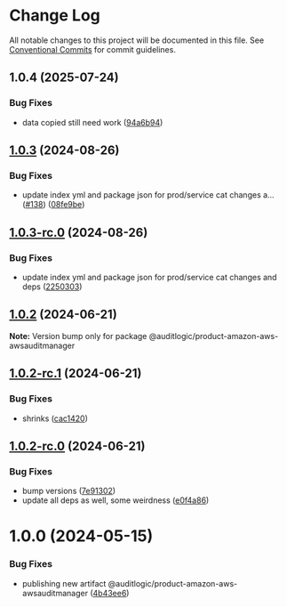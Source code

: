 # Change Log

All notable changes to this project will be documented in this file.
See [Conventional Commits](https://conventionalcommits.org) for commit guidelines.

## 1.0.4 (2025-07-24)


### Bug Fixes

* data copied still need work ([94a6b94](https://github.com/zerobias-org/product/commit/94a6b942fb0516367548599d739529536132755a))





## [1.0.3](https://github.com/auditlogic/product/compare/@auditlogic/product-amazon-aws-awsauditmanager@1.0.2...@auditlogic/product-amazon-aws-awsauditmanager@1.0.3) (2024-08-26)


### Bug Fixes

* update index yml and package json for prod/service cat changes a… ([#138](https://github.com/auditlogic/product/issues/138)) ([08fe9be](https://github.com/auditlogic/product/commit/08fe9beb1c8457462a19bc69caa02e6212d97e1a))





## [1.0.3-rc.0](https://github.com/auditlogic/product/compare/@auditlogic/product-amazon-aws-awsauditmanager@1.0.2...@auditlogic/product-amazon-aws-awsauditmanager@1.0.3-rc.0) (2024-08-26)


### Bug Fixes

* update index yml and package json for prod/service cat changes and deps ([2250303](https://github.com/auditlogic/product/commit/225030363a363608240135b7ebed386b28f01e4b))





## [1.0.2](https://github.com/auditlogic/product/compare/@auditlogic/product-amazon-aws-awsauditmanager@1.0.2-rc.1...@auditlogic/product-amazon-aws-awsauditmanager@1.0.2) (2024-06-21)

**Note:** Version bump only for package @auditlogic/product-amazon-aws-awsauditmanager





## [1.0.2-rc.1](https://github.com/auditlogic/product/compare/@auditlogic/product-amazon-aws-awsauditmanager@1.0.2-rc.0...@auditlogic/product-amazon-aws-awsauditmanager@1.0.2-rc.1) (2024-06-21)


### Bug Fixes

* shrinks ([cac1420](https://github.com/auditlogic/product/commit/cac14200fefcd8183ab69fe89a47bd3f70f563e9))





## [1.0.2-rc.0](https://github.com/auditlogic/product/compare/@auditlogic/product-amazon-aws-awsauditmanager@1.0.0...@auditlogic/product-amazon-aws-awsauditmanager@1.0.2-rc.0) (2024-06-21)


### Bug Fixes

* bump versions ([7e91302](https://github.com/auditlogic/product/commit/7e913023b8b312150ed7762c32fbbe616be71de5))
* update all deps as well, some weirdness ([e0f4a86](https://github.com/auditlogic/product/commit/e0f4a864714e2d3de6bbf3da014d5312fe53be2f))





# 1.0.0 (2024-05-15)


### Bug Fixes

* publishing new artifact @auditlogic/product-amazon-aws-awsauditmanager ([4b43ee6](https://github.com/auditlogic/product/commit/4b43ee6e522b65414ded1be150cf6c2f91c31ec8))

